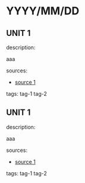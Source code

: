 # YYYY/MM/DD

## UNIT 1

description:

aaa

[comment]: exemple: (Optional field)


sources:

- [source 1](https://)

tags: 
tag-1
tag-2

## UNIT 1

description:

aaa

[comment]: exemple: (Optional field)


sources:

- [source 1](https://)

tags:
tag-1
tag-2